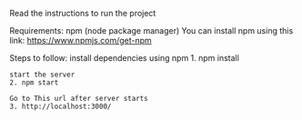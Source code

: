 Read the instructions to run the project

Requirements:
	npm (node package manager)
	You can install npm using this link: https://www.npmjs.com/get-npm
	
Steps to follow:
	install dependencies using npm
	1. npm install
	
	start the server
	2. npm start
	
	Go to This url after server starts
	3. http://localhost:3000/
